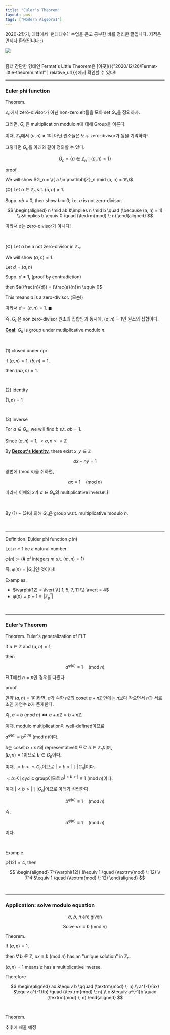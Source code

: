 ```yaml
---
title: "Euler's Theorem"
layout: post
tags: ["Modern Algebra1"]
---
```



2020-2학기, 대학에서 '현대대수1' 수업을 듣고 공부한 바를 정리한 글입니다. 지적은 언제나 환영입니다 :)

<div class="img-wrapper">
  <img src="{{ "/images/modern-algebra-1/group_meme.jpg" | relative_url }}">
</div><br>

좀더 간단한 형태인 Fermat's Little Theorem은 [이곳]({{"2020/12/26/Fermat-little-theorem.html" | relative_url}})에서 확인할 수 있다!!

<hr>

### Euler phi function

<span class="statement-title">Theorem.</span><br>

<div class="statement" markdown="1">

$\mathbb{Z}_n$에서 zero-divisor가 아닌 non-zero elt들을 모아 set $G_n$을 정의하자.

그러면, $G_n$은 multiplication modulo $n$에 대해 Group을 이룬다.

</div>

이때, $\mathbb{Z}_n$에서 $(a, n) \ne 1$이 아닌 원소들은 모두 zero-divisor가 됨을 기억하라!

그렇다면 $G_n$를 아래와 같이 정의할 수 있다.

$$
G_n = \{ a \in \mathbb{Z}_n \mid (a, n) = 1\}
$$

<span class="statement-title">proof.</span><br>

<div class="math-statement" markdown="1">

We will show $G_n = \\{ a \in \mathbb{Z}_n \mid (a, n) = 1\\}$

($\supseteq$) Let $a \in \mathbb{Z}_n$ s.t. $(a, n) = 1$.

Supp. $ab \equiv 0$, then show $b = 0$; i.e. $a$ is not zero-divisor.

$$
\begin{aligned}
    n \mid ab &\implies n \mid b \quad (\because (a, n) = 1) \\
              &\implies b \equiv 0 \quad (\textrm{mod} \; n)
\end{aligned}
$$

따라서 $a$는 zero-divisor가 아니다!

<br>

($\subseteq$) Let $a$ be a not zero-divisor in $\mathbb{Z}_n$.

We will show $(a, n) = 1$.

Let $d = (a, n)$

Supp. $d \ne 1$, (proof by contradiction)

then $a(\frac{n}{d}) = (\frac{a}{n})n \equiv 0$

This means $a$ is a zero-divisor. (모순!)

따라서 $d = (a, n) = 1$. $\blacksquare$

</div>

즉, $G_n$은 non zero-divisor 원소의 집합임과 동시에, $(a, n) = 1$인 원소의 집합이다.

<div class="math-statement" markdown="1">

**<u>Goal</u>**: $G_n$ is group under mutliplicative modulo $n$.

<br>

(1) closed under opr

if $(a, n) = 1$, $(b, n) = 1$, 

then $(ab, n) = 1$.

<br>

(2) identity 

$(1, n) = 1$

<br>

(3) inverse

For $a \in G_n$, we will find $b$ s.t. $ab = 1$.

Since $(a, n) = 1$, $< a, n > = \mathbb{Z}$

By **<u>Bezout's Identity</u>**, there exist $x, y \in \mathbb{Z}$

$$
ax + ny = 1
$$

양변에 (mod $n$)을 취하면,

$$
ax \equiv 1 \quad (\textrm{mod} \; n)
$$

따라서 이때의 $x$가 $a \in G_n$의 multiplicative inverse다!

<br>

By (1) ~ (3)에 의해 $G_n$은 group w.r.t. multiplicative modulo $n$.

</div>

<br>
<hr>

<span class="statement-title">Definition.</span> Eulder phi function $\varphi(n)$<br>

<div class="statement" markdown="1">

Let $n \ge 1$ be a natural number.

$\varphi(n)$ := (# of integers $m$ s.t. $(m, n) = 1$)

즉, $\varphi(n) = \lvert G_n \rvert$인 것이다!!

</div>

<span class="statement-title">Examples.</span><br>

- $\varphi(12) = \lvert \\{ 1, 5, 7, 11 \\} \rvert = 4$
- $\varphi(p) = p-1 = \lvert \mathbb{Z}^{*}_p \rvert$


<br>
<hr>

### Euler's Theorem

<span class="statement-title">Theorem.</span> Euler's generalization of FLT<br>

<div class="statement" markdown="1">

If $a \in \mathbb{Z}$ and $(a, n) = 1$,

then 

$$
a^{\varphi(n)} \equiv 1 \quad (\textrm{mod} \; n)
$$

FLT에선 $n = p$인 경우를 다뤘다.

</div>

<span class="statement-title">proof.</span><br>

<div class="math-statement" markdown="1">

만약 $(a, n) = 1$이라면, $a$가 속한 $n\mathbb{Z}$의 coset $a + n\mathbb{Z}$ 안에는 $n$보다 작으면서 $n$과 서로소인 자연수 $b$가 존재한다. 

즉, $a \equiv b$ (mod $n$) $\iff$ $a + n\mathbb{Z} = b + n\mathbb{Z}$.

이때, modulo multiplication이 well-defined이므로

$a^{\varphi(n)} \equiv b^{\varphi(n)}$ (mod $n$)이다.

$b$는 coset $b + n\mathbb{Z}$의 representative이므로 $b \in \mathbb{Z}_n$이며, <br>
$(b, n) = 1$이므로 $b \in G_n$이다.

이때, $< b > \le G_n$이므로 $\lvert < b > \rvert \mid \lvert G_n \rvert$이다.

$< b >$이 cyclic group이므로 $b^{\lvert < b > \rvert} \equiv 1$ (mod $n$)이다.

이때 $\lvert < b > \rvert \mid \lvert G_n \rvert$이므로 아래가 성립한다.

$$
b^{\varphi(n)} \equiv 1 \quad (\textrm{mod} \; n)
$$

즉, 

$$
a^{\varphi(n)} \equiv 1 \quad (\textrm{mod} \; n)
$$

이다.

</div>

<br>

<span class="statement-title">Example.</span><br>

$\varphi(12) = 4$, then

$$
\begin{aligned}
    7^{\varphi(12)} &\equiv 1 \quad (\textrm{mod} \; 12) \\
    7^4 &\equiv 1 \quad (\textrm{mod} \; 12)
\end{aligned}
$$

<br>
<hr>

### Application: solve modulo equation

<div style="text-align: center;">

$a$, $b$, $n$ are given <br>

Solve $ax \equiv b$ (mod $n$)

</div>

<span class="statement-title">Theorem.</span><br>

<div class="statement" markdown="1">

If $(a, n) = 1$, 

then $\forall \; b \in \mathbb{Z}$, $ax \equiv b$ (mod $n$) has an "unique solution" in $\mathbb{Z}_n$.

</div>

<div class="math-statement" markdown="1">

$(a, n) = 1$ means $a$ has a multiplicative inverse.

Therefore 

$$
\begin{aligned}
    ax &\equiv b \qquad (\textrm{mod} \; n) \\
    a^{-1}(ax) &\equiv a^{-1}(b) \quad (\textrm{mod} \; n) \\
    x &\equiv a^{-1}b \quad (\textrm{mod} \; n)
\end{aligned}
$$

</div>

<br>

<span class="statement-title">Theorem.</span><br>

<div class="statement" markdown="1">

추후에 채울 예정

</div>